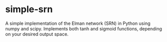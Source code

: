 # simple-srn

A simple implementation of the Elman network (SRN) in Python using numpy and scipy. Implements both tanh and sigmoid functions, depending on your desired output space.
